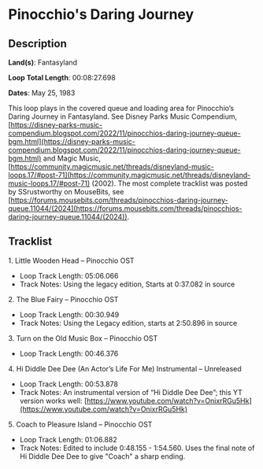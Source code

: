 # Pinocchio's Daring Journey

## Description

**Land(s)**: Fantasyland

**Loop Total Length**: 00:08:27.698

**Dates**: May 25, 1983

This loop plays in the covered queue and loading area for Pinocchio’s Daring Journey in Fantasyland. See Disney Parks Music Compendium, [https://disney-parks-music-compendium.blogspot.com/2022/11/pinocchios-daring-journey-queue-bgm.html](https://disney-parks-music-compendium.blogspot.com/2022/11/pinocchios-daring-journey-queue-bgm.html) and Magic Music, [https://community.magicmusic.net/threads/disneyland-music-loops.17/#post-71](https://community.magicmusic.net/threads/disneyland-music-loops.17/#post-71) (2002). The most complete tracklist was posted by SSrustworthy on MouseBits, see [https://forums.mousebits.com/threads/pinocchios-daring-journey-queue.11044/(2024](https://forums.mousebits.com/threads/pinocchios-daring-journey-queue.11044/(2024)).

## Tracklist

1\. Little Wooden Head – Pinocchio OST

- Loop Track Length: 05:06.066
- Track Notes: Using the legacy edition, Starts at 0:37.082 in source

2\. The Blue Fairy – Pinocchio OST

- Loop Track Length: 00:30.949
- Track Notes: Using the Legacy edition, starts at 2:50.896 in source

3\. Turn on the Old Music Box – Pinocchio OST

- Loop Track Length: 00:46.376

4\. Hi Diddle Dee Dee (An Actor’s Life For Me) Instrumental – Unreleased

- Loop Track Length: 00:53.878
- Track Notes: An instrumental version of “Hi Diddle Dee Dee”; this YT version works well: [https://www.youtube.com/watch?v=OnixrRGu5Hk](https://www.youtube.com/watch?v=OnixrRGu5Hk)

5\. Coach to Pleasure Island – Pinocchio OST

- Loop Track Length: 01:06.882
- Track Notes: Edited to include 0:48.155 - 1:54.560. Uses the final note of Hi Diddle Dee Dee to give "Coach" a sharp ending.
